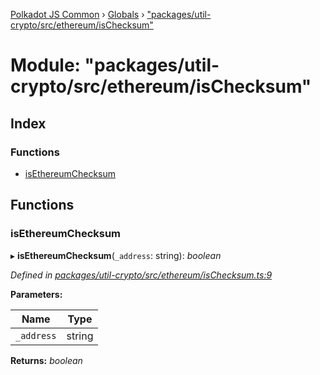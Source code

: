 [Polkadot JS Common](../README.md) › [Globals](../globals.md) › ["packages/util-crypto/src/ethereum/isChecksum"](_packages_util_crypto_src_ethereum_ischecksum_.md)

# Module: "packages/util-crypto/src/ethereum/isChecksum"

## Index

### Functions

* [isEthereumChecksum](_packages_util_crypto_src_ethereum_ischecksum_.md#isethereumchecksum)

## Functions

###  isEthereumChecksum

▸ **isEthereumChecksum**(`_address`: string): *boolean*

*Defined in [packages/util-crypto/src/ethereum/isChecksum.ts:9](https://github.com/polkadot-js/common/blob/3b383b97/packages/util-crypto/src/ethereum/isChecksum.ts#L9)*

**Parameters:**

Name | Type |
------ | ------ |
`_address` | string |

**Returns:** *boolean*

